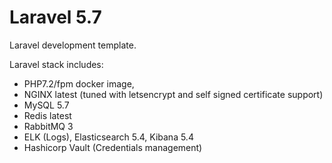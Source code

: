 # Laravel 5.7

Laravel development template.

Laravel stack includes: 

- PHP7.2/fpm docker image, 
- NGINX latest (tuned with letsencrypt and self signed certificate support)
- MySQL 5.7
- Redis latest
- RabbitMQ 3 
- ELK (Logs), Elasticsearch 5.4, Kibana 5.4
- Hashicorp Vault (Credentials management)
